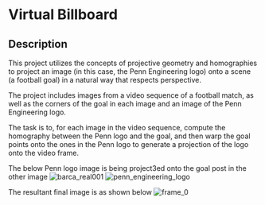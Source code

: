 # Virtual Billboard


## Description

This project utilizes the concepts of projective geometry and homographies to project an image (in this case, the Penn Engineering logo) onto a scene (a football goal) in a natural way that respects perspective.

The project includes images from a video sequence of a football match, as well as the corners of the goal in each image and an image of the Penn Engineering logo.

The task is to, for each image in the video sequence, compute the homography between the Penn logo and the goal, and then warp the goal points onto the ones in the Penn logo to generate a projection of the logo onto the video frame.




The below Penn logo image is being project3ed onto the goal post in the other image
![barca_real001](https://user-images.githubusercontent.com/89912646/215006627-b0117932-f536-41c4-b071-914e1c8fb946.png)
![penn_engineering_logo](https://user-images.githubusercontent.com/89912646/215006834-9aacae0f-32bf-4314-8f07-ea488334eb92.png)

The resultant final image is as shown below
![frame_0](https://user-images.githubusercontent.com/89912646/215006442-7935b4ed-d916-492b-a781-b3a66410c646.png)
